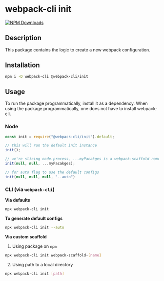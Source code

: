 # webpack-cli init

[![NPM Downloads][downloads]][downloads-url]

## Description

This package contains the logic to create a new webpack configuration.

## Installation

```bash
npm i -D webpack-cli @webpack-cli/init
```

## Usage

To run the package programmatically, install it as a dependency. When using the package programmatically, one does not have to install webpack-cli.

### Node

```js
const init = require("@webpack-cli/init").default;

// this will run the default init instance
init();

// we're slicing node.process, ...myPacakges is a webpack-scaffold name/path
init(null, null, ...myPacakges);

// for auto flag to use the default configs
init(null, null, null, "--auto")
```

### CLI (via `webpack-cli`)

**Via defaults**

```bash
npx webpack-cli init
```

**To generate default configs**
```bash
npx webpack-cli init --auto
```

**Via custom scaffold**

1. Using package on `npm`

```bash
npx webpack-cli init webpack-scaffold-[name]
```

2. Using path to a local directory

```bash
npx webpack-cli init [path]
```

[downloads]: https://img.shields.io/npm/dm/@webpack-cli/init.svg
[downloads-url]: https://www.npmjs.com/package/@webpack-cli/init
